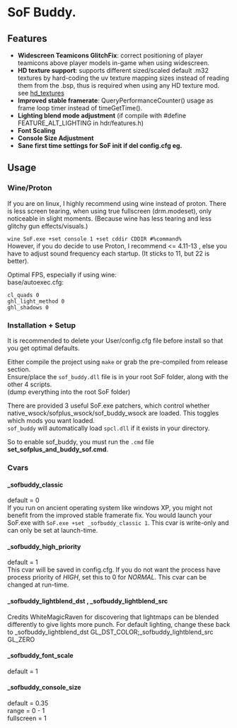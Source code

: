 # SoF Buddy.

## Features
* **Widescreen Teamicons GlitchFix**: correct positioning of player teamicons above player models in-game when using widescreen.
* **HD texture support**: supports different sized/scaled default .m32 textures by hard-coding the uv texture mapping sizes instead of reading them from the .bsp, thus is required when using any HD texture mod. see [hd_textures](https://www.sof1.org/viewtopic.php?p=45667)
* **Improved stable framerate**: QueryPerformanceCounter() usage as frame loop timer instead of timeGetTime().
* **Lighting blend mode adjustment** (if compile with #define FEATURE_ALT_LIGHTING in hdr/features.h)
* **Font Scaling**
* **Console Size Adjustment**
* **Sane first time settings for SoF init if del config.cfg eg.**

## Usage
### Wine/Proton
If you are on linux, I highly recommend using wine instead of proton.  There is less screen tearing, when using true fullscreen (drm.modeset), only noticeable in slight moments. (Because wine has less tearing and less glitchy gun effects/visuals.)  

`wine SoF.exe +set console 1 +set cddir CDDIR #%command%`  
However, if you do decide to use Proton, I recommend <= 4.11-13 , else you have to adjust sound frequency each startup. (It sticks to 11, but 22 is better).

Optimal FPS, especially if using wine:  
base/autoexec.cfg:  
```
cl_quads 0
ghl_light_method 0
ghl_shadows 0
```


### Installation + Setup
It is recommended to delete your User/config.cfg file before install so that you get optimal defaults.  

Either compile the project using `make` or grab the pre-compiled from release section.  
Ensure/place the `sof_buddy.dll` file is in your root SoF folder, along with the other 4 scripts.  
(dump everything into the root SoF folder)  

There are provided 3 useful SoF.exe patchers, which control whether native_wsock/sofplus_wsock/sof_buddy_wsock are loaded.  This toggles which mods you want loaded.  
`sof_buddy` will automatically load `spcl.dll` if it exists in your directory.

So to enable sof_buddy, you must run the `.cmd` file **set_sofplus_and_buddy_sof.cmd**.

### Cvars
#### _sofbuddy_classic
default = 0  
If you run on ancient operating system like windows XP, you might not benefit from the improved stable framerate fix.  You would launch your SoF.exe with `SoF.exe +set _sofbuddy_classic 1`. This cvar is write-only and can only be set at launch-time. 
#### _sofbuddy_high_priority
default = 1  
This cvar will be saved in config.cfg.  If you do not want the process have process priority of *HIGH*, set this to 0 for *NORMAL*.  This cvar can be changed at run-time.
#### _sofbuddy_lightblend_dst , _sofbuddy_lightblend_src
Credits WhiteMagicRaven for discovering that lightmaps can be blended differently to give lights more punch. 
For default lighting, change these back to _sofbuddy_lightblend_dst GL_DST_COLOR;_sofbuddy_lightblend_src GL_ZERO
#### _sofbuddy_font_scale
default = 1
#### _sofbuddy_console_size
default = 0.35  
range = 0 - 1  
fullscreen = 1
